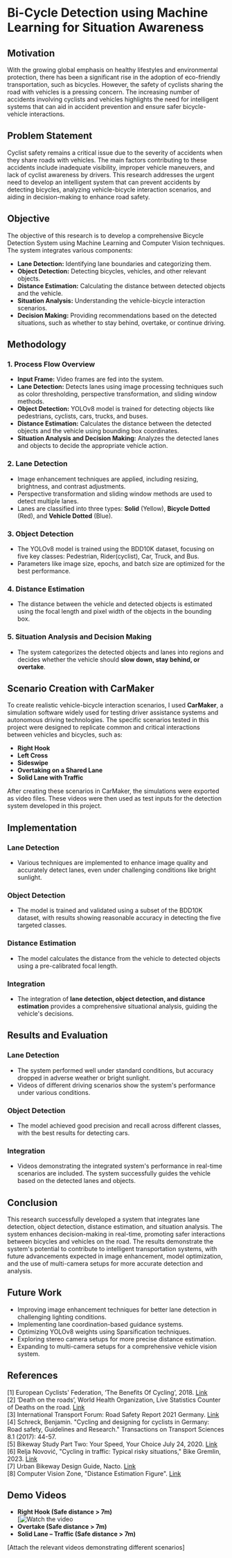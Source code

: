 
# Bi-Cycle Detection using Machine Learning for Situation Awareness

## Motivation

With the growing global emphasis on healthy lifestyles and environmental protection, there has been a significant rise in the adoption of eco-friendly transportation, such as bicycles. However, the safety of cyclists sharing the road with vehicles is a pressing concern. The increasing number of accidents involving cyclists and vehicles highlights the need for intelligent systems that can aid in accident prevention and ensure safer bicycle-vehicle interactions.

## Problem Statement

Cyclist safety remains a critical issue due to the severity of accidents when they share roads with vehicles. The main factors contributing to these accidents include inadequate visibility, improper vehicle maneuvers, and lack of cyclist awareness by drivers. This research addresses the urgent need to develop an intelligent system that can prevent accidents by detecting bicycles, analyzing vehicle-bicycle interaction scenarios, and aiding in decision-making to enhance road safety.

## Objective

The objective of this research is to develop a comprehensive Bicycle Detection System using Machine Learning and Computer Vision techniques. The system integrates various components:

- **Lane Detection:** Identifying lane boundaries and categorizing them.
- **Object Detection:** Detecting bicycles, vehicles, and other relevant objects.
- **Distance Estimation:** Calculating the distance between detected objects and the vehicle.
- **Situation Analysis:** Understanding the vehicle-bicycle interaction scenarios.
- **Decision Making:** Providing recommendations based on the detected situations, such as whether to stay behind, overtake, or continue driving.

## Methodology

### 1. Process Flow Overview
- **Input Frame:** Video frames are fed into the system.
- **Lane Detection:** Detects lanes using image processing techniques such as color thresholding, perspective transformation, and sliding window methods.
- **Object Detection:** YOLOv8 model is trained for detecting objects like pedestrians, cyclists, cars, trucks, and buses.
- **Distance Estimation:** Calculates the distance between the detected objects and the vehicle using bounding box coordinates.
- **Situation Analysis and Decision Making:** Analyzes the detected lanes and objects to decide the appropriate vehicle action.

### 2. Lane Detection
- Image enhancement techniques are applied, including resizing, brightness, and contrast adjustments.
- Perspective transformation and sliding window methods are used to detect multiple lanes.
- Lanes are classified into three types: **Solid** (Yellow), **Bicycle Dotted** (Red), and **Vehicle Dotted** (Blue).

### 3. Object Detection
- The YOLOv8 model is trained using the BDD10K dataset, focusing on five key classes: Pedestrian, Rider(cyclist), Car, Truck, and Bus.
- Parameters like image size, epochs, and batch size are optimized for the best performance.

### 4. Distance Estimation
- The distance between the vehicle and detected objects is estimated using the focal length and pixel width of the objects in the bounding box.

### 5. Situation Analysis and Decision Making
- The system categorizes the detected objects and lanes into regions and decides whether the vehicle should **slow down, stay behind, or overtake**.

## Scenario Creation with CarMaker

To create realistic vehicle-bicycle interaction scenarios, I used **CarMaker**, a simulation software widely used for testing driver assistance systems and autonomous driving technologies. The specific scenarios tested in this project were designed to replicate common and critical interactions between vehicles and bicycles, such as:

- **Right Hook**
- **Left Cross**
- **Sideswipe**
- **Overtaking on a Shared Lane**
- **Solid Lane with Traffic**

After creating these scenarios in CarMaker, the simulations were exported as video files. These videos were then used as test inputs for the detection system developed in this project.


## Implementation

### Lane Detection
- Various techniques are implemented to enhance image quality and accurately detect lanes, even under challenging conditions like bright sunlight.

### Object Detection
- The model is trained and validated using a subset of the BDD10K dataset, with results showing reasonable accuracy in detecting the five targeted classes.

### Distance Estimation
- The model calculates the distance from the vehicle to detected objects using a pre-calibrated focal length.

### Integration
- The integration of **lane detection, object detection, and distance estimation** provides a comprehensive situational analysis, guiding the vehicle's decisions.

## Results and Evaluation

### Lane Detection
- The system performed well under standard conditions, but accuracy dropped in adverse weather or bright sunlight.
- Videos of different driving scenarios show the system's performance under various conditions.

### Object Detection
- The model achieved good precision and recall across different classes, with the best results for detecting cars.

### Integration
- Videos demonstrating the integrated system's performance in real-time scenarios are included. The system successfully guides the vehicle based on the detected lanes and objects.

## Conclusion

This research successfully developed a system that integrates lane detection, object detection, distance estimation, and situation analysis. The system enhances decision-making in real-time, promoting safer interactions between bicycles and vehicles on the road. The results demonstrate the system's potential to contribute to intelligent transportation systems, with future advancements expected in image enhancement, model optimization, and the use of multi-camera setups for more accurate detection and analysis.

## Future Work

- Improving image enhancement techniques for better lane detection in challenging lighting conditions.
- Implementing lane coordination-based guidance systems.
- Optimizing YOLOv8 weights using Sparsification techniques.
- Exploring stereo camera setups for more precise distance estimation.
- Expanding to multi-camera setups for a comprehensive vehicle vision system.

## References

[1] European Cyclists' Federation, ‘The Benefits Of Cycling’, 2018. [Link](https://ecf.com/policy-areas/cycling-economy/economic-benefits)  
[2] ‘Death on the roads’, World Health Organization, Live Statistics Counter of Deaths on the road. [Link](https://extranet.who.int/roadsafety/death-on-the-roads/#ticker/cyclists)  
[3] International Transport Forum: Road Safety Report 2021 Germany. [Link](https://www.itf-oecd.org/sites/default/files/germany-road-safety.pdf)  
[4] Schreck, Benjamin. "Cycling and designing for cyclists in Germany: Road safety, Guidelines and Research." Transactions on Transport Sciences 8.1 (2017): 44-57.  
[5] Bikeway Study Part Two: Your Speed, Your Choice July 24, 2020. [Link](https://cyclingsavvy.org/2020/07/motorist-caused-bike-crashes/)  
[6] Relja Novović, "Cycling in traffic: Typical risky situations," Bike Gremlin, 2023. [Link](https://bike.bikegremlin.com/1855/typical-risky-traffic-situations-cyclists/#b)  
[7] Urban Bikeway Design Guide, Nacto. [Link](https://nacto.org/publication/urban-bikeway-design-guide/intersection-treatments/through-bike-lanes/)  
[8] Computer Vision Zone, "Distance Estimation Figure". [Link](https://www.computervision.zone/lessons/code-and-files-13/)

## Demo Videos

- **Right Hook (Safe distance > 7m)**  
  [![Watch the video](results_gif/RHook.gif)
- **Overtake (Safe distance > 7m)**
- **Solid Lane – Traffic (Safe distance > 7m)**

[Attach the relevant videos demonstrating different scenarios]

